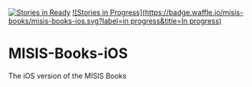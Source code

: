 [![Stories in Ready](https://badge.waffle.io/misis-books/misis-books-ios.svg?label=ready&title=Ready)](http://waffle.io/misis-books/misis-books-ios) [![Stories in Progress](https://badge.waffle.io/misis-books/misis-books-ios.svg?label=in progress&title=In progress)](http://waffle.io/misis-books/misis-books-ios)
# MISIS-Books-iOS
The iOS version of the MISIS Books

